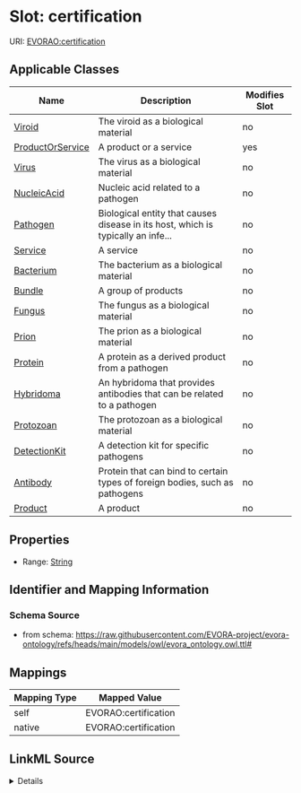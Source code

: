 

# Slot: certification



URI: [EVORAO:certification](https://raw.githubusercontent.com/EVORA-project/evora-ontology/refs/heads/main/models/owl/evora_ontology.owl.ttl#certification)



<!-- no inheritance hierarchy -->





## Applicable Classes

| Name | Description | Modifies Slot |
| --- | --- | --- |
| [Viroid](Viroid.md) | The viroid as a biological material |  no  |
| [ProductOrService](ProductOrService.md) | A product or a service |  yes  |
| [Virus](Virus.md) | The virus as a biological material |  no  |
| [NucleicAcid](NucleicAcid.md) | Nucleic acid related to a pathogen |  no  |
| [Pathogen](Pathogen.md) | Biological entity that causes disease in its host, which is typically an infe... |  no  |
| [Service](Service.md) | A service |  no  |
| [Bacterium](Bacterium.md) | The bacterium as a biological material |  no  |
| [Bundle](Bundle.md) | A group of products |  no  |
| [Fungus](Fungus.md) | The fungus as a biological material |  no  |
| [Prion](Prion.md) | The prion as a biological material |  no  |
| [Protein](Protein.md) | A protein as a derived product from a pathogen |  no  |
| [Hybridoma](Hybridoma.md) | An hybridoma that provides antibodies that can be related to a pathogen |  no  |
| [Protozoan](Protozoan.md) | The protozoan as a biological material |  no  |
| [DetectionKit](DetectionKit.md) | A detection kit for specific pathogens |  no  |
| [Antibody](Antibody.md) | Protein that can bind to certain types of foreign bodies, such as pathogens |  no  |
| [Product](Product.md) | A product |  no  |







## Properties

* Range: [String](String.md)





## Identifier and Mapping Information







### Schema Source


* from schema: https://raw.githubusercontent.com/EVORA-project/evora-ontology/refs/heads/main/models/owl/evora_ontology.owl.ttl#




## Mappings

| Mapping Type | Mapped Value |
| ---  | ---  |
| self | EVORAO:certification |
| native | EVORAO:certification |




## LinkML Source

<details>
```yaml
name: certification
from_schema: https://raw.githubusercontent.com/EVORA-project/evora-ontology/refs/heads/main/models/owl/evora_ontology.owl.ttl#
rank: 1000
alias: certification
domain_of:
- ProductOrService
range: string

```
</details>